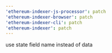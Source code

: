 ```yaml
---
'ethereum-indexer-js-processor': patch
'ethereum-indexer-browser': patch
'ethereum-indexer-cli': patch
'ethereum-indexer': patch
---
```


use state field name instead of data
